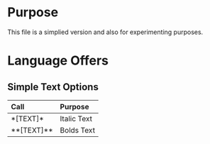 # Purpose
This file is a simplied version and also for experimenting purposes.

# Language Offers
## Simple Text Options
| Call | Purpose |
|:----- | :---------- |
| \*\[TEXT\]\* | Italic Text |
| \*\*\[TEXT\]\*\* | Bolds Text |
